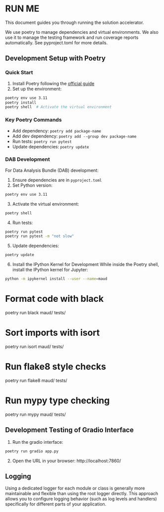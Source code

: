 # RUN ME

This document guides you through running the solution accelerator.

We use poetry to manage dependencies and virtual environments. We also use it to manage the testing framework and run coverage reports automatically. See pyproject.toml for more details.

## Development Setup with Poetry

### Quick Start

1. Install Poetry following the [official guide](https://python-poetry.org/docs/#installation)
2. Set up the environment:
```bash
poetry env use 3.11
poetry install
poetry shell  # Activate the virtual environment
```

### Key Poetry Commands

- Add dependency: `poetry add package-name`
- Add dev dependency: `poetry add --group dev package-name`
- Run tests: `poetry run pytest`
- Update dependencies: `poetry update`

### DAB Development

For Data Analysis Bundle (DAB) development:

1. Ensure dependencies are in `pyproject.toml`
2. Set Python version:
```bash
poetry env use 3.11
```

3. Activate the virtual environment:
```bash
poetry shell
```

4. Run tests:
```bash
poetry run pytest
poetry run pytest -m "not slow"
```

5. Update dependencies:
```bash
poetry update
```

6. Install the IPython Kernel for Development
While inside the Poetry shell, install the IPython kernel for Jupyter:
```bash 
python -m ipykernel install --user --name=maud
```

# Format code with black
poetry run black maud/ tests/

# Sort imports with isort
poetry run isort maud/ tests/

# Run flake8 style checks
poetry run flake8 maud/ tests/

# Run mypy type checking
poetry run mypy maud/ tests/

## Development Testing of Gradio Interface

1. Run the gradio interface:
```bash
poetry run gradio app.py
```

2. Open the URL in your browser: http://localhost:7860/

## Logging

Using a dedicated logger for each module or class is generally more maintainable and flexible than using the root logger directly. This approach allows you to configure logging behavior (such as log levels and handlers) specifically for different parts of your application. 
